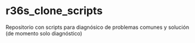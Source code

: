 # r36s_clone_scripts
Repositorio con scripts para diagnósico de problemas comunes y solución (de momento solo diagnóstico)
